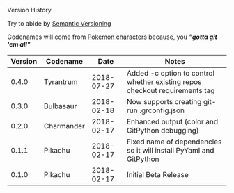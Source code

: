 Version History

Try to abide by [Semantic Versioning](http://semver.org/spec/v2.0.0.html)

Codenames will come from [Pokemon characters](https://en.wikipedia.org/wiki/List_of_Pok%C3%A9mon) because, you **_"gotta git 'em all"_**


|Version|Codename|Date|Notes|
|---|---|---|---|
|0.4.0|Tyrantrum|2018-07-27|Added -c option to control whether existing repos checkout requirements tag|
|0.3.0|Bulbasaur|2018-02-18|Now supports creating git-run .grconfig.json|
|0.2.0|Charmander|2018-02-17|Enhanced output (color and GitPython debugging)|
|0.1.1|Pikachu|2018-02-17|Fixed name of dependencies so it will install PyYaml and GitPython|
|0.1.0|Pikachu|2018-02-17|Initial Beta Release|
